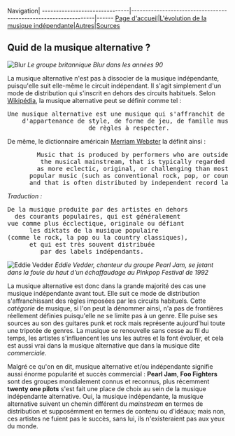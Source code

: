 Navigation|
-------------------------------|-----------------------------------------------------------------|------
[Page d'accueil](/indie-music/)|[L'évolution de la musique indépendante](./evolution)|[Autres](./autres)|[Sources](./sources)

## Quid de la musique alternative ?

![Blur](https://zupimages.net/up/21/43/c6gg.jpg)
*Le groupe britannique Blur dans les années 90*

La musique alternative n'est pas à dissocier de la musique indépendante, puisqu'elle suit elle-même le circuit indépendant. Il s'agit simplement d'un mode de distribution qui s'inscrit en dehors des circuits habituels. Selon [Wikipédia](https://fr.wikipedia.org/wiki/Musique_alternative), la musique alternative peut se définir comme tel :

<pre>
Une musique alternative est une musique qui s'affranchit de tout type
    d'appartenance de style, de forme de jeu, de famille musicale,
                      de règles à respecter.
</pre>

De même, le dictionnaire américain [Merriam Webster](https://www.merriam-webster.com/dictionary/alternative%20music) la définit ainsi :

<pre>
        Music that is produced by performers who are outside
         the musical mainstream, that is typically regarded 
        as more eclectic, original, or challenging than most
      popular music (such as conventional rock, pop, or country),
      and that is often distributed by independent record labels.
</pre>
*Traduction :*
<pre>
De la musique produite par des artistes en dehors
  des courants populaires, qui est généralement
vue comme plus écclectique, originale ou défiant
      les diktats de la musique populaire
(comme le rock, la pop ou la country classiques),
      et qui est très souvent distribuée
         par des labels indépendants.
</pre>

![Eddie Vedder](https://zupimages.net/up/21/43/f2au.jpg)
*Eddie Vedder, chanteur du groupe Pearl Jam, se jetant dans la foule du haut d'un échaffaudage au Pinkpop Festival de 1992*

La musique alternative est donc dans la grande majorité des cas une musique indépendante avant tout. Elle suit ce mode de distribution s'affranchissant des règles imposées par les circuits habituels. Cette *catégorie* de musique, si l'on peut la dénommer ainsi, n'a pas de frontières réellement définies puisqu'elle ne se limite pas à un genre. Elle puise ses sources au son des guitares punk et rock mais représente aujourd'hui toute une tripotée de genres. La musique se renouvelle sans cesse au fil du temps, les artistes s'influencent les uns les autres et la font évoluer, et cela est aussi vrai dans la musique alternative que dans la musique dite *commerciale*.

Malgré ce qu'on en dit, musique alternative et/ou indépendante signifie aussi énorme popularité et succès commercial : **Pearl Jam**, **Foo Fighters** sont des groupes mondialement connus et reconnus, plus récemment **twenty one pilots** s'est fait une place de choix au sein de la musique indépendante alternative. Oui, la musique indépendante, la musique alternative suivent un chemin différent du *mainstream* en termes de distribution et supposémment en termes de contenu ou d'idéaux; mais non, ces artistes ne fuient pas le succès, sans lui, ils n'existeraient pas aux yeux du monde.

